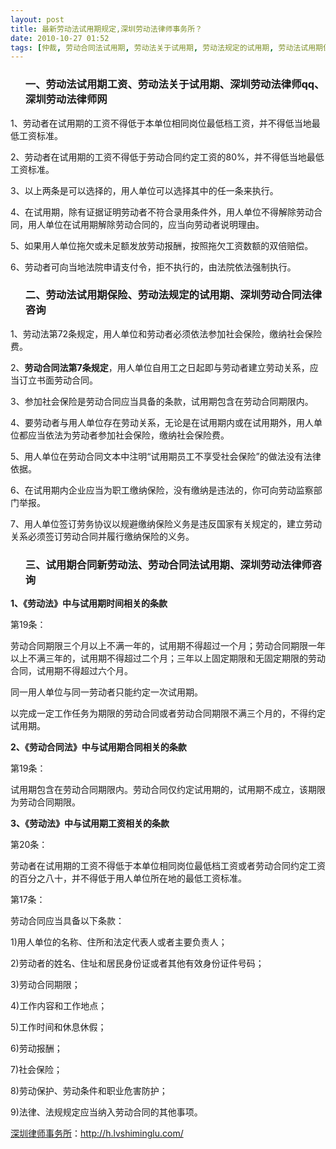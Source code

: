 ```yaml
---
layout: post
title: 最新劳动法试用期规定,深圳劳动法律师事务所？
date: 2010-10-27 01:52
tags: [仲裁, 劳动合同法试用期, 劳动法关于试用期, 劳动法规定的试用期, 劳动法试用期保险, 劳动法试用期工资, 深圳劳动合同法律咨询, 深圳劳动法律师qq, 深圳劳动法律师咨询, 深圳劳动法律师网, 深圳劳动法律师网, 试用期合同新劳动法]
---
```

<ol>
<h3>一、劳动法试用期工资、劳动法关于试用期、深圳劳动法律师qq、深圳劳动法律师网</h3>
</ol>
1、劳动者在试用期的工资不得低于本单位相同岗位最低档工资，并不得低当地最低工资标准。

2、劳动者在试用期的工资不得低于劳动合同约定工资的80%，并不得低当地最低工资标准。

3、以上两条是可以选择的，用人单位可以选择其中的任一条来执行。

4、在试用期，除有证据证明劳动者不符合录用条件外，用人单位不得解除劳动合同，用人单位在试用期解除劳动合同的，应当向劳动者说明理由。

5、如果用人单位拖欠或未足额发放劳动报酬，按照拖欠工资数额的双倍赔偿。

6、劳动者可向当地法院申请支付令，拒不执行的，由法院依法强制执行。
<ol>
<h3>二、劳动法试用期保险、劳动法规定的试用期、深圳劳动合同法律咨询</h3>
</ol>
1、劳动法第72条规定，用人单位和劳动者必须依法参加社会保险，缴纳社会保险费。

2、<strong>劳动合同法第7条规定</strong>，用人单位自用工之日起即与劳动者建立劳动关系，应当订立书面劳动合同。

3、参加社会保险是劳动合同应当具备的条款，试用期包含在劳动合同期限内。

4、要劳动者与用人单位存在劳动关系，无论是在试用期内或在试用期外，用人单位都应当依法为劳动者参加社会保险，缴纳社会保险费。

5、用人单位在劳动合同文本中注明“试用期员工不享受社会保险”的做法没有法律依据。

6、在试用期内企业应当为职工缴纳保险，没有缴纳是违法的，你可向劳动监察部门举报。

7、用人单位签订劳务协议以规避缴纳保险义务是违反国家有关规定的，建立劳动关系必须签订劳动合同并履行缴纳保险的义务。
<ol>
<h3>三、试用期合同新劳动法、劳动合同法试用期、深圳劳动法律师咨询</h3>
</ol>
<strong>1、《劳动法》中与试用期时间相关的条款</strong>

第19条：

劳动合同期限三个月以上不满一年的，试用期不得超过一个月；劳动合同期限一年以上不满三年的，试用期不得超过二个月；三年以上固定期限和无固定期限的劳动合同，试用期不得超过六个月。

同一用人单位与同一劳动者只能约定一次试用期。

以完成一定工作任务为期限的劳动合同或者劳动合同期限不满三个月的，不得约定试用期。

<strong>2、《劳动合同法》中与试用期合同相关的条款</strong>

第19条：

试用期包含在劳动合同期限内。劳动合同仅约定试用期的，试用期不成立，该期限为劳动合同期限。

<strong>3、《劳动法》中与试用期工资相关的条款</strong>

第20条：

劳动者在试用期的工资不得低于本单位相同岗位最低档工资或者劳动合同约定工资的百分之八十，并不得低于用人单位所在地的最低工资标准。

第17条：

劳动合同应当具备以下条款：

1)用人单位的名称、住所和法定代表人或者主要负责人；

2)劳动者的姓名、住址和居民身份证或者其他有效身份证件号码；

3)劳动合同期限；

4)工作内容和工作地点；

5)工作时间和休息休假；

6)劳动报酬；

7)社会保险；

8)劳动保护、劳动条件和职业危害防护；

9)法律、法规规定应当纳入劳动合同的其他事项。

<a href="http://h.lvshiminglu.com/">深圳律师事务所</a>：<a href="http://h.lvshiminglu.com/">http://h.lvshiminglu.com/</a>

